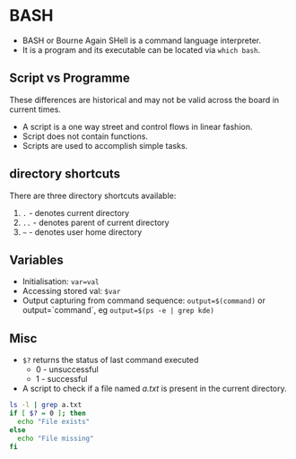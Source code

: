 # BASH

- BASH or Bourne Again SHell is a command language interpreter.
- It is a program and its executable can be located via `which bash`.

## Script vs Programme

These differences are historical and may not be valid across the board in current times.

- A script is a one way street and control flows in linear fashion.
- Script does not contain functions.
- Scripts are used to accomplish simple tasks.

## directory shortcuts

There are three directory shortcuts available:

1. `.` - denotes current directory
1. `..` - denotes parent of current directory
1. `~` - denotes user home directory

## Variables

- Initialisation: `var=val`
- Accessing stored val: `$var`
- Output capturing from command sequence: `output=$(command)` or output=\`command\`, eg `output=$(ps -e | grep kde)`

## Misc

- `$?` returns the status of last command executed
  - 0 - unsuccessful
  - 1 - successful
- A script to check if a file named _a.txt_ is present in the current directory.

```sh
ls -l | grep a.txt
if [ $? = 0 ]; then
  echo "File exists"
else
  echo "File missing"
fi
```
